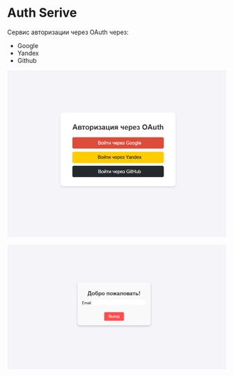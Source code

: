 # Auth Serive

Сервис авторизации через OAuth через:
- Google
- Yandex
- Github

![alt text](image-1.png)

![alt text](image-3.png)